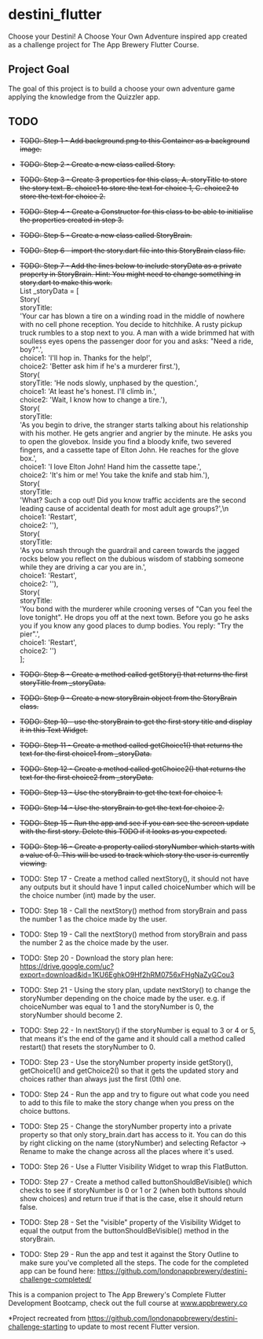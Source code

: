 # destini_flutter

Choose your Destini! A Choose Your Own Adventure inspired app created as a challenge project for The App Brewery Flutter Course.

## Project Goal

The goal of this project is to build a choose your own adventure game applying the knowledge from the Quizzler app.

## TODO

- ~~TODO: Step 1 - Add background.png to this Container as a background image.~~
- ~~TODO: Step 2 - Create a new class called Story.~~
- ~~TODO: Step 3 - Create 3 properties for this class, A. storyTitle to store the story text. B. choice1 to store the text for choice 1, C. choice2 to store the text for choice 2.~~
- ~~TODO: Step 4 - Create a Constructor for this class to be able to initialise the properties created in step 3.~~
- ~~TODO: Step 5 - Create a new class called StoryBrain.~~
- ~~TODO: Step 6 - import the story.dart file into this StoryBrain class file.~~
- ~~TODO: Step 7 - Add the lines below to include storyData as a private property in StoryBrain. Hint: You might need to change something in story.dart to make this work.~~  
List<Story> _storyData = \[  
  Story(  
      storyTitle:  
      'Your car has blown a tire on a winding road in the middle of nowhere with no cell phone reception. You decide to hitchhike. A rusty pickup truck rumbles to a stop next to you. A man with a wide brimmed hat with soulless eyes opens the passenger door for you and asks: "Need a ride, boy?".',  
      choice1: 'I\'ll hop in. Thanks for the help!',  
      choice2: 'Better ask him if he\'s a murderer first.'),  
  Story(  
      storyTitle: 'He nods slowly, unphased by the question.',  
      choice1: 'At least he\'s honest. I\'ll climb in.',  
      choice2: 'Wait, I know how to change a tire.'),  
  Story(  
      storyTitle:  
      'As you begin to drive, the stranger starts talking about his relationship with his mother. He gets angrier and angrier by the minute. He asks you to open the glovebox. Inside you find a bloody knife, two severed fingers, and a cassette tape of Elton John. He reaches for the glove box.',  
      choice1: 'I love Elton John! Hand him the cassette tape.',  
      choice2: 'It\'s him or me! You take the knife and stab him.'),  
  Story(  
      storyTitle:  
      'What? Such a cop out! Did you know traffic accidents are the second leading cause of accidental death for most adult age groups?',\n
      choice1: 'Restart',  
      choice2: ''),  
  Story(  
      storyTitle:  
      'As you smash through the guardrail and careen towards the jagged rocks below you reflect on the dubious wisdom of stabbing someone while they are driving a car you are in.',  
      choice1: 'Restart',  
      choice2: ''),  
  Story(  
      storyTitle:  
      'You bond with the murderer while crooning verses of "Can you feel the love tonight". He drops you off at the next town. Before you go he asks you if you know any good places to dump bodies. You reply: "Try the pier".',  
      choice1: 'Restart',  
      choice2: '')  
\];  

- ~~TODO: Step 8 - Create a method called getStory() that returns the first storyTitle from _storyData.~~
- ~~TODO: Step 9 - Create a new storyBrain object from the StoryBrain class.~~
- ~~TODO: Step 10 - use the storyBrain to get the first story title and display it in this Text Widget.~~
- ~~TODO: Step 11 - Create a method called getChoice1() that returns the text for the first choice1 from _storyData.~~
- ~~TODO: Step 12 - Create a method called getChoice2() that returns the text for the first choice2 from _storyData.~~
- ~~TODO: Step 13 - Use the storyBrain to get the text for choice 1.~~
- ~~TODO: Step 14 - Use the storyBrain to get the text for choice 2.~~
- ~~TODO: Step 15 - Run the app and see if you can see the screen update with the first story. Delete this TODO if it looks as you expected.~~
- ~~TODO: Step 16 - Create a property called storyNumber which starts with a value of 0. This will be used to track which story the user is currently viewing.~~
- TODO: Step 17 - Create a method called nextStory(), it should not have any outputs but it should have 1 input called choiceNumber which will be the choice number (int) made by the user.
- TODO: Step 18 - Call the nextStory() method from storyBrain and pass the number 1 as the choice made by the user.
- TODO: Step 19 - Call the nextStory() method from storyBrain and pass the number 2 as the choice made by the user.
- TODO: Step 20 - Download the story plan here: https://drive.google.com/uc?export=download&id=1KU6EghkO9Hf2hRM0756xFHgNaZyGCou3
- TODO: Step 21 - Using the story plan, update nextStory() to change the storyNumber depending on the choice made by the user. e.g. if choiceNumber was equal to 1 and the storyNumber is 0, the storyNumber should become 2.
- TODO: Step 22 - In nextStory() if the storyNumber is equal to 3 or 4 or 5, that means it's the end of the game and it should call a method called restart() that resets the storyNumber to 0.
- TODO: Step 23 - Use the storyNumber property inside getStory(), getChoice1() and getChoice2() so that it gets the updated story and choices rather than always just the first (0th) one.
- TODO: Step 24 - Run the app and try to figure out what code you need to add to this file to make the story change when you press on the choice buttons.
- TODO: Step 25 - Change the storyNumber property into a private property so that only story_brain.dart has access to it. You can do this by right clicking on the name (storyNumber) and selecting Refactor -> Rename to make the change across all the places where it's used.
- TODO: Step 26 - Use a Flutter Visibility Widget to wrap this FlatButton.
- TODO: Step 27 - Create a method called buttonShouldBeVisible() which checks to see if storyNumber is 0 or 1 or 2 (when both buttons should show choices) and return true if that is the case, else it should return false.
- TODO: Step 28 - Set the "visible" property of the Visibility Widget to equal the output from the buttonShouldBeVisible() method in the storyBrain.
- TODO: Step 29 - Run the app and test it against the Story Outline to make sure you've completed all the steps. The code for the completed app can be found here: https://github.com/londonappbrewery/destini-challenge-completed/


This is a companion project to The App Brewery's Complete Flutter Development Bootcamp, check out the full course at www.appbrewery.co

*Project recreated from https://github.com/londonappbrewery/destini-challenge-starting to update to most recent Flutter version.
